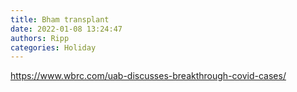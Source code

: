 ```yaml
---
title: Bham transplant
date: 2022-01-08 13:24:47
authors: Ripp
categories: Holiday
---
```


 https://www.wbrc.com/uab-discusses-breakthrough-covid-cases/